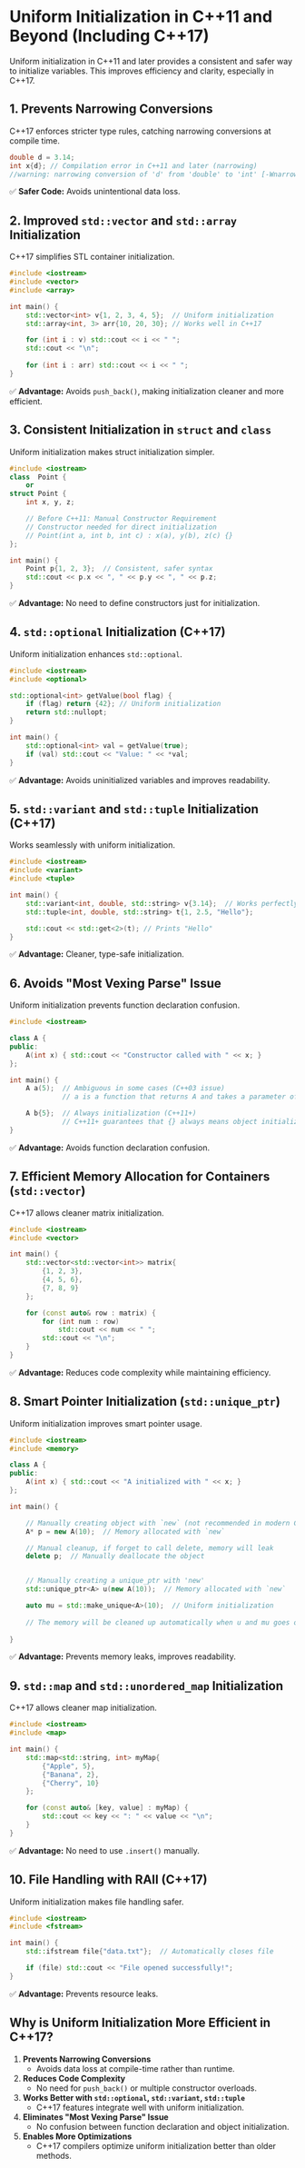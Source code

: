 # Uniform Initialization in C++11 and Beyond (Including C++17)

Uniform initialization in C++11 and later provides a consistent and safer way to initialize variables. This improves efficiency and clarity, especially in C++17.

## 1. Prevents Narrowing Conversions
C++17 enforces stricter type rules, catching narrowing conversions at compile time.

```cpp
double d = 3.14;
int x{d}; // Compilation error in C++11 and later (narrowing)
//warning: narrowing conversion of 'd' from 'double' to 'int' [-Wnarrowing]
```
✅ **Safer Code:** Avoids unintentional data loss.

## 2. Improved `std::vector` and `std::array` Initialization
C++17 simplifies STL container initialization.

```cpp
#include <iostream>
#include <vector>
#include <array>

int main() {
    std::vector<int> v{1, 2, 3, 4, 5};  // Uniform initialization
    std::array<int, 3> arr{10, 20, 30}; // Works well in C++17

    for (int i : v) std::cout << i << " ";
    std::cout << "\n";
    
    for (int i : arr) std::cout << i << " ";
}
```
✅ **Advantage:** Avoids `push_back()`, making initialization cleaner and more efficient.

## 3. Consistent Initialization in `struct` and `class`
Uniform initialization makes struct initialization simpler.

```cpp
#include <iostream>
class  Point {
    or 
struct Point {
    int x, y, z;

    // Before C++11: Manual Constructor Requirement
    // Constructor needed for direct initialization
    // Point(int a, int b, int c) : x(a), y(b), z(c) {}
};

int main() {
    Point p{1, 2, 3};  // Consistent, safer syntax
    std::cout << p.x << ", " << p.y << ", " << p.z;
}
```
✅ **Advantage:** No need to define constructors just for initialization.

## 4. `std::optional` Initialization (C++17)
Uniform initialization enhances `std::optional`.

```cpp
#include <iostream>
#include <optional>

std::optional<int> getValue(bool flag) {
    if (flag) return {42}; // Uniform initialization
    return std::nullopt;
}

int main() {
    std::optional<int> val = getValue(true);
    if (val) std::cout << "Value: " << *val;
}
```
✅ **Advantage:** Avoids uninitialized variables and improves readability.

## 5. `std::variant` and `std::tuple` Initialization (C++17)
Works seamlessly with uniform initialization.

```cpp
#include <iostream>
#include <variant>
#include <tuple>

int main() {
    std::variant<int, double, std::string> v{3.14};  // Works perfectly
    std::tuple<int, double, std::string> t{1, 2.5, "Hello"};

    std::cout << std::get<2>(t); // Prints "Hello"
}
```
✅ **Advantage:** Cleaner, type-safe initialization.

## 6. Avoids "Most Vexing Parse" Issue
Uniform initialization prevents function declaration confusion.

```cpp
#include <iostream>

class A {
public:
    A(int x) { std::cout << "Constructor called with " << x; }
};

int main() {
    A a(5);  // Ambiguous in some cases (C++03 issue)
             // a is a function that returns A and takes a parameter of type int().

    A b{5};  // Always initialization (C++11+)
             // C++11+ guarantees that {} always means object initialization.
}
```
✅ **Advantage:** Avoids function declaration confusion.

## 7. Efficient Memory Allocation for Containers (`std::vector`)
C++17 allows cleaner matrix initialization.

```cpp
#include <iostream>
#include <vector>

int main() {
    std::vector<std::vector<int>> matrix{
        {1, 2, 3},
        {4, 5, 6},
        {7, 8, 9}
    };

    for (const auto& row : matrix) {
        for (int num : row)
            std::cout << num << " ";
        std::cout << "\n";
    }
}
```
✅ **Advantage:** Reduces code complexity while maintaining efficiency.

## 8. Smart Pointer Initialization (`std::unique_ptr`)
Uniform initialization improves smart pointer usage.

```cpp
#include <iostream>
#include <memory>

class A {
public:
    A(int x) { std::cout << "A initialized with " << x; }
};

int main() {

    // Manually creating object with `new` (not recommended in modern C++)
    A* p = new A(10);  // Memory allocated with `new`

    // Manual cleanup, if forget to call delete, memory will leak
    delete p;  // Manually deallocate the object


    // Manually creating a unique_ptr with 'new'
    std::unique_ptr<A> u(new A(10));  // Memory allocated with `new`

    auto mu = std::make_unique<A>(10);  // Uniform initialization
    
    // The memory will be cleaned up automatically when u and mu goes out of scope
    
}

```
✅ **Advantage:** Prevents memory leaks, improves readability.

## 9. `std::map` and `std::unordered_map` Initialization
C++17 allows cleaner map initialization.

```cpp
#include <iostream>
#include <map>

int main() {
    std::map<std::string, int> myMap{
        {"Apple", 5},
        {"Banana", 2},
        {"Cherry", 10}
    };

    for (const auto& [key, value] : myMap) {
        std::cout << key << ": " << value << "\n";
    }
}
```
✅ **Advantage:** No need to use `.insert()` manually.

## 10. File Handling with RAII (C++17)
Uniform initialization makes file handling safer.

```cpp
#include <iostream>
#include <fstream>

int main() {
    std::ifstream file{"data.txt"};  // Automatically closes file

    if (file) std::cout << "File opened successfully!";
}
```
✅ **Advantage:** Prevents resource leaks.

## Why is Uniform Initialization More Efficient in C++17?
1. **Prevents Narrowing Conversions**  
   - Avoids data loss at compile-time rather than runtime.
2. **Reduces Code Complexity**  
   - No need for `push_back()` or multiple constructor overloads.
3. **Works Better with `std::optional`, `std::variant`, `std::tuple`**  
   - C++17 features integrate well with uniform initialization.
4. **Eliminates "Most Vexing Parse" Issue**  
   - No confusion between function declaration and object initialization.
5. **Enables More Optimizations**  
   - C++17 compilers optimize uniform initialization better than older methods.
